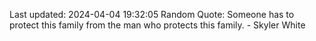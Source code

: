 Last updated: 2024-04-04 19:32:05
Random Quote: Someone has to protect this family from the man who protects this family. - Skyler White